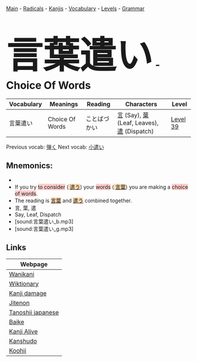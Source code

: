 <style> bigfont {font-size: 100px}</style>
[Main](../README.md) -
[Radicals](../radicals.md) -
[Kanjis](../kanjis.md) -
[Vocabulary](../vocabulary.md) -
[Levels](../levels.md) -
[Grammar](../grammar.md)
# <bigfont> 言葉遣い</bigfont> - Choice Of Words 

| Vocabulary | Meanings | Reading | Characters | Level |
| --- | --- | --- | --- | --- |
| 言葉遣い | Choice Of Words | ことばづかい |  [言](../kanjis/言.md) (Say), [葉](../kanjis/葉.md) (Leaf, Leaves), [遣](../kanjis/遣.md) (Dispatch) | [Level 39](../levels/wk_level39.md) |

Previous vocab: [弾く](弾く.md) Next vocab: [小遣い](小遣い.md) 

## Mnemonics:

* 
* If you try <span style="background-color:#ffcccb"> to consider</span> (<span style="background-color:#fed8b1"> [遣う](https://jisho.org/search/遣う)</span>) your <span style="background-color:#ffcccb"> words</span> (<span style="background-color:#fed8b1"> [言葉](https://jisho.org/search/言葉)</span>) you are making a <span style="background-color:#ffcccb"> choice of words</span>.
* The reading is <span style="background-color:#fed8b1"> [言葉](https://jisho.org/search/言葉)</span> and <span style="background-color:#fed8b1"> [遣う](https://jisho.org/search/遣う)</span> combined together.
* 言, 葉, 遣
* Say, Leaf, Dispatch
* [sound:言葉遣い_b.mp3]
* [sound:言葉遣い_g.mp3]


## Links 

| Webpage |
| --- |
| [Wanikani          ](https://www.wanikani.com/kanji/言葉遣い) |
| [Wiktionary        ](https://en.wiktionary.org/wiki/言葉遣い) |
| [Kanji damage      ](http://www.kanjidamage.com/kanji/search?utf8=✓&q=言葉遣い) |
| [Jitenon           ](https://jitenon.com/kanji/言葉遣い) |
| [Tanoshii japanese ](https://www.tanoshiijapanese.com/dictionary/kanji.cfm?k=言葉遣い) |
| [Baike             ](https://baike.baidu.com/item/言葉遣い) |
| [Kanji Alive       ](https://app.kanjialive.com/言葉遣い) |
| [Kanshudo          ](https://www.kanshudo.com/searchmn?q=言葉遣い) |
| [Koohii            ](https://kanji.koohii.com/study/kanji/言葉遣い) |
